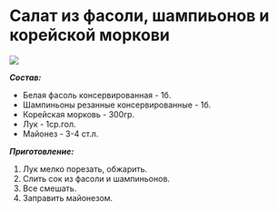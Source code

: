 # Салат из фасоли, шампиьонов и корейской моркови
![](/images/Kulinar/Salad/salat-s-kuricej-i-korejskoj-morkovkoj.jpg)

***Состав:***

- Белая фасоль консервированная - 1б.
- Шампиньоны резанные консервированные - 1б.
- Корейская морковь - 300гр.
- Лук - 1ср.гол.
- Майонез - 3-4 ст.л.

***Приготовление:***

1. Лук мелко порезать, обжарить.
2. Слить сок из фасоли и шампиньонов.
3. Все смешать.
4. Заправить майонезом.
